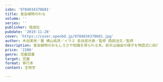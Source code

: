 ```yaml
---
isbn: '9784034378601'
title: 食虫植物のわな
volume: ''
series: ''
publisher: 偕成社
pubdate: '2019-11-28'
cover: 'https://cover.openbd.jp/9784034378601.jpg'
author: 木谷美咲／著 横山拓彦／イラス 長谷部光泰／監修 西田治文／監修
description: 食虫植物のおもしろさや知識を得られる本。前半は捕虫の様子を物語式に紹介、後半は図鑑や観察できる植物園・自生地ガイド等も掲載。
price: '2200'
genre: 児童図書
target: 児童
format: 単行本
content: 生物学

---
```

